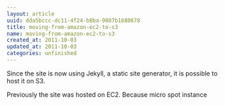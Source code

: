 ```yaml
---
layout: article
uuid: dda5bccc-dc11-4f24-b8ba-9087b1680678
title: moving-from-amazon-ec2-to-s3
name: moving-from-amazon-ec2-to-s3
created_at: 2011-10-03
updated_at: 2011-10-03
categories: unfinished
---
```


Since the site is now using Jekyll, a static site generator, it is possible to host it on S3.


Previously the site was hosted on EC2. Because micro spot instance
